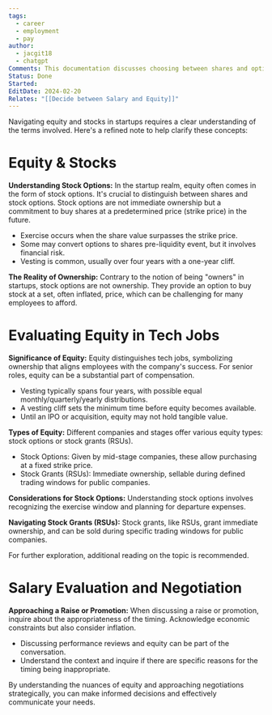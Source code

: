 ```yaml
---
tags:
  - career
  - employment
  - pay
author:
  - jacgit18
  - chatgpt
Comments: This documentation discusses choosing between shares and options.
Status: Done
Started: 
EditDate: 2024-02-20
Relates: "[[Decide between Salary and Equity]]"
---
```

Navigating equity and stocks in startups requires a clear understanding of the terms involved. Here's a refined note to help clarify these concepts:

# Equity & Stocks

**Understanding Stock Options:**
In the startup realm, equity often comes in the form of stock options. It's crucial to distinguish between shares and stock options. Stock options are not immediate ownership but a commitment to buy shares at a predetermined price (strike price) in the future.

- Exercise occurs when the share value surpasses the strike price.
- Some may convert options to shares pre-liquidity event, but it involves financial risk.
- Vesting is common, usually over four years with a one-year cliff.

**The Reality of Ownership:**
Contrary to the notion of being "owners" in startups, stock options are not ownership. They provide an option to buy stock at a set, often inflated, price, which can be challenging for many employees to afford.

# Evaluating Equity in Tech Jobs

**Significance of Equity:**
Equity distinguishes tech jobs, symbolizing ownership that aligns employees with the company's success. For senior roles, equity can be a substantial part of compensation.

- Vesting typically spans four years, with possible equal monthly/quarterly/yearly distributions.
- A vesting cliff sets the minimum time before equity becomes available.
- Until an IPO or acquisition, equity may not hold tangible value.

**Types of Equity:**
Different companies and stages offer various equity types: stock options or stock grants (RSUs).

- Stock Options: Given by mid-stage companies, these allow purchasing at a fixed strike price.
- Stock Grants (RSUs): Immediate ownership, sellable during defined trading windows for public companies.

**Considerations for Stock Options:**
Understanding stock options involves recognizing the exercise window and planning for departure expenses.

**Navigating Stock Grants (RSUs):**
Stock grants, like RSUs, grant immediate ownership, and can be sold during specific trading windows for public companies.

For further exploration, additional reading on the topic is recommended.

# Salary Evaluation and Negotiation

**Approaching a Raise or Promotion:**
When discussing a raise or promotion, inquire about the appropriateness of the timing. Acknowledge economic constraints but also consider inflation.

- Discussing performance reviews and equity can be part of the conversation.
- Understand the context and inquire if there are specific reasons for the timing being inappropriate.

By understanding the nuances of equity and approaching negotiations strategically, you can make informed decisions and effectively communicate your needs.